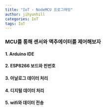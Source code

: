 ```yaml
---
title: "IoT - NodeMCU 프로그래밍"
author: jihyunhill
categories: IoT
tags: IoT
---
```

### MCU를 통해 센서와 액추에이터를 제어해보자  
#### 1. Arduino IDE


#### 2. ESP8266 보드와 핀번호


#### 3. 아날로그 데이터 처리


#### 4. 디지털 데이터 처리


#### 5. wifi와 데이터 전송   
